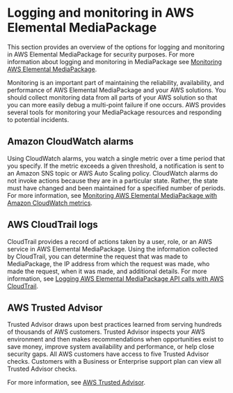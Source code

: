 # Logging and monitoring in AWS Elemental MediaPackage<a name="security-log-monitor"></a>

This section provides an overview of the options for logging and monitoring in AWS Elemental MediaPackage for security purposes\. For more information about logging and monitoring in MediaPackage see [Monitoring AWS Elemental MediaPackage](monitoring.md)\.

Monitoring is an important part of maintaining the reliability, availability, and performance of AWS Elemental MediaPackage and your AWS solutions\. You should collect monitoring data from all parts of your AWS solution so that you can more easily debug a multi\-point failure if one occurs\. AWS provides several tools for monitoring your MediaPackage resources and responding to potential incidents\.

## Amazon CloudWatch alarms<a name="security-log-monitor-cloudwatch-alarms"></a>

Using CloudWatch alarms, you watch a single metric over a time period that you specify\. If the metric exceeds a given threshold, a notification is sent to an Amazon SNS topic or AWS Auto Scaling policy\. CloudWatch alarms do not invoke actions because they are in a particular state\. Rather, the state must have changed and been maintained for a specified number of periods\. For more information, see [Monitoring AWS Elemental MediaPackage with Amazon CloudWatch metrics](monitoring-cloudwatch.md)\.

## AWS CloudTrail logs<a name="security-log-monitor-cloudtrail-logs"></a>

CloudTrail provides a record of actions taken by a user, role, or an AWS service in AWS Elemental MediaPackage\. Using the information collected by CloudTrail, you can determine the request that was made to MediaPackage, the IP address from which the request was made, who made the request, when it was made, and additional details\. For more information, see [Logging AWS Elemental MediaPackage API calls with AWS CloudTrail](logging-using-cloudtrail.md)\.

## AWS Trusted Advisor<a name="security-log-monitor-trust-advisor"></a>

Trusted Advisor draws upon best practices learned from serving hundreds of thousands of AWS customers\. Trusted Advisor inspects your AWS environment and then makes recommendations when opportunities exist to save money, improve system availability and performance, or help close security gaps\. All AWS customers have access to five Trusted Advisor checks\. Customers with a Business or Enterprise support plan can view all Trusted Advisor checks\.

For more information, see [AWS Trusted Advisor](https://docs.aws.amazon.com/awssupport/latest/user/getting-started.html#trusted-advisor)\.